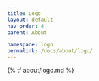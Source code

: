 ```yaml
---
title: Logo
layout: default
nav_order: 4
parent: About

namespace: logo
permalink: /docs/about/logo/
---
```

{% tf about/logo.md %}